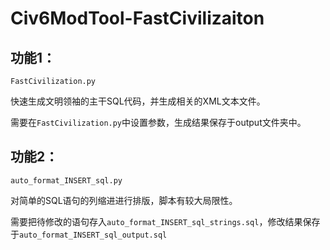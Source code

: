 # Civ6ModTool-FastCivilizaiton

## 功能1：

`FastCivilization.py`

快速生成文明领袖的主干SQL代码，并生成相关的XML文本文件。

需要在`FastCivilization.py`中设置参数，生成结果保存于output文件夹中。

## 功能2：

`auto_format_INSERT_sql.py`

对简单的SQL语句的列缩进进行排版，脚本有较大局限性。

需要把待修改的语句存入`auto_format_INSERT_sql_strings.sql`，修改结果保存于`auto_format_INSERT_sql_output.sql`